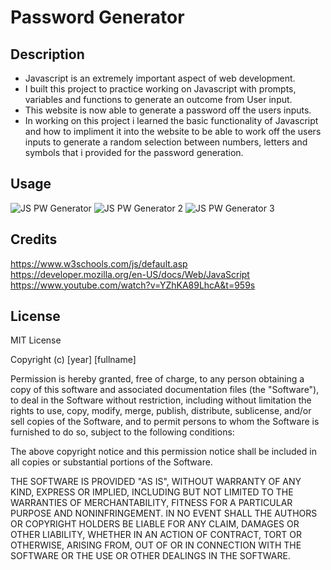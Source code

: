 # Password Generator

## Description

- Javascript is an extremely important aspect of web development.
- I built this project to practice working on Javascript with prompts, variables and functions to generate an outcome from User input.
- This website is now able to generate a password off the users inputs.
- In working on this project i learned the basic functionality of Javascript and how to impliment it into the website to be able to work off the users inputs to generate a random selection between numbers, letters and symbols that i provided for the password generation. 


## Usage

![JS PW Generator](https://user-images.githubusercontent.com/106920094/187051530-859430fe-5f94-433c-abad-27c95215c884.PNG)
![JS PW Generator 2](https://user-images.githubusercontent.com/106920094/187051534-ab753753-b1b9-4dac-9201-665fb0f5124c.PNG)
![JS PW Generator 3](https://user-images.githubusercontent.com/106920094/187051539-3dda927f-746d-4dd4-a751-426ba5fb0ef8.PNG)



## Credits

https://www.w3schools.com/js/default.asp
https://developer.mozilla.org/en-US/docs/Web/JavaScript
https://www.youtube.com/watch?v=YZhKA89LhcA&t=959s

## License

MIT License

Copyright (c) [year] [fullname]

Permission is hereby granted, free of charge, to any person obtaining a copy of this software and associated documentation files (the "Software"), to deal in the Software without restriction, including without limitation the rights to use, copy, modify, merge, publish, distribute, sublicense, and/or sell copies of the Software, and to permit persons to whom the Software is furnished to do so, subject to the following conditions:

The above copyright notice and this permission notice shall be included in all copies or substantial portions of the Software.

THE SOFTWARE IS PROVIDED "AS IS", WITHOUT WARRANTY OF ANY KIND, EXPRESS OR IMPLIED, INCLUDING BUT NOT LIMITED TO THE WARRANTIES OF MERCHANTABILITY, FITNESS FOR A PARTICULAR PURPOSE AND NONINFRINGEMENT. IN NO EVENT SHALL THE AUTHORS OR COPYRIGHT HOLDERS BE LIABLE FOR ANY CLAIM, DAMAGES OR OTHER LIABILITY, WHETHER IN AN ACTION OF CONTRACT, TORT OR OTHERWISE, ARISING FROM, OUT OF OR IN CONNECTION WITH THE SOFTWARE OR THE USE OR OTHER DEALINGS IN THE SOFTWARE.
